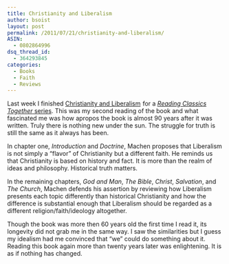 ```yaml
---
title: Christianity and Liberalism
author: bsoist
layout: post
permalink: /2011/07/21/christianity-and-liberalism/
ASIN:
  - 0802864996
dsq_thread_id:
  - 364293845
categories:
  - Books
  - Faith
  - Reviews
---
```

Last week I finished [Christianity and Liberalism][1]<img src="http://www.assoc-amazon.com/e/ir?t=&l=as2&o=1&a=0802864996&camp=217145&creative=399369" width="1" height="1" border="0" alt="" style="border:none !important; margin:0px !important;" /> for a [*Reading Classics Together* series][2]. This was my second reading of the book and what fascinated me was how apropos the book is almost 90 years after it was written. Truly there is nothing new under the sun. The struggle for truth is still the same as it always has been.

In chapter one, *Introduction* and *Doctrine*, Machen proposes that Liberalism is not simply a &#8220;flavor&#8221; of Christianity but a different faith. He reminds us that Christianity is based on history and fact. It is more than the realm of ideas and philosophy. Historical truth matters.

In the remaining chapters, *God and Man*, *The Bible*, *Christ*, *Salvation*, and *The Church*, Machen defends his assertion by reviewing how Liberalism presents each topic differently than historical Christianity and how the difference is substantial enough that Liberalism should be regarded as a different religion/faith/ideology altogether.

Though the book was more then 60 years old the first time I read it, its longevity did not grab me in the same way. I saw the similarities but I guess my idealism had me convinced that &#8220;we&#8221; could do something about it. Reading this book again more than twenty years later was enlightening. It is as if nothing has changed.

 [1]: http://www.amazon.com/gp/product/0802864996/ref=as_li_ss_tl?ie=UTF8&tag=weifyoasme-20&linkCode=as2&camp=217145&creative=399369&creativeASIN=0802864996
 [2]: http://www.challies.com/reading-classics-together/reading-classics-together-time-to-begin